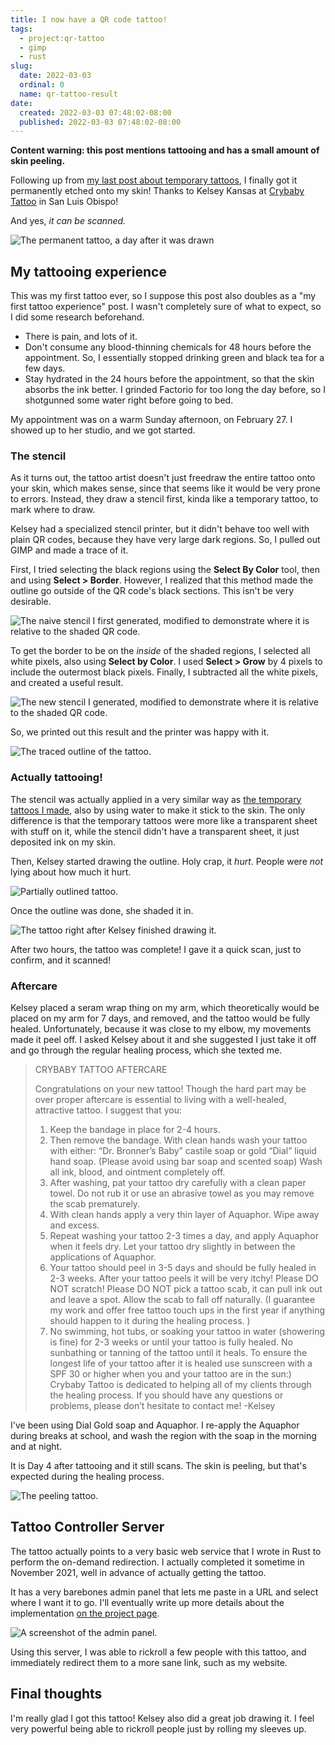 ```yaml
---
title: I now have a QR code tattoo!
tags:
  - project:qr-tattoo
  - gimp
  - rust
slug:
  date: 2022-03-03
  ordinal: 0
  name: qr-tattoo-result
date:
  created: 2022-03-03 07:48:02-08:00
  published: 2022-03-03 07:48:02-08:00
---
```


**Content warning: this post mentions tattooing and has a small amount of skin
peeling.**

Following up from
[my last post about temporary tattoos](https://astrid.tech/2021/10/03/0/temp-tattoo-results/),
I finally got it permanently etched onto my skin! Thanks to Kelsey Kansas at
[Crybaby Tattoo](https://crybabytattoo.square.site/) in San Luis Obispo!

And yes, _it can be scanned._

![The permanent tattoo, a day after it was drawn](./fewdays.jpg)

## My tattooing experience

This was my first tattoo ever, so I suppose this post also doubles as a "my
first tattoo experience" post. I wasn't completely sure of what to expect, so I
did some research beforehand.

- There is pain, and lots of it.
- Don't consume any blood-thinning chemicals for 48 hours before the
  appointment. So, I essentially stopped drinking green and black tea for a few
  days.
- Stay hydrated in the 24 hours before the appointment, so that the skin absorbs
  the ink better. I grinded Factorio for too long the day before, so I
  shotgunned some water right before going to bed.

My appointment was on a warm Sunday afternoon, on February 27. I showed up to
her studio, and we got started.

### The stencil

As it turns out, the tattoo artist doesn't just freedraw the entire tattoo onto
your skin, which makes sense, since that seems like it would be very prone to
errors. Instead, they draw a stencil first, kinda like a temporary tattoo, to
mark where to draw.

Kelsey had a specialized stencil printer, but it didn't behave too well with
plain QR codes, because they have very large dark regions. So, I pulled out GIMP
and made a trace of it.

First, I tried selecting the black regions using the **Select By Color** tool,
then and using **Select > Border**. However, I realized that this method made
the outline go outside of the QR code's black sections. This isn't be very
desirable.

![The naive stencil I first generated, modified to demonstrate where it is relative to the shaded QR code.](./naive-border.png)

To get the border to be on the _inside_ of the shaded regions, I selected all
white pixels, also using **Select by Color**. I used **Select > Grow** by 4
pixels to include the outermost black pixels. Finally, I subtracted all the
white pixels, and created a useful result.

![The new stencil I generated, modified to demonstrate where it is relative to the shaded QR code.](./inside-border.png)

So, we printed out this result and the printer was happy with it.

![The traced outline of the tattoo.](./traced.jpg)

### Actually tattooing!

The stencil was actually applied in a very similar way as
[the temporary tattoos I made](https://astrid.tech/2021/10/03/0/temp-tattoo-results/),
also by using water to make it stick to the skin. The only difference is that
the temporary tattoos were more like a transparent sheet with stuff on it, while
the stencil didn't have a transparent sheet, it just deposited ink on my skin.

Then, Kelsey started drawing the outline. Holy crap, it _hurt_. People were
_not_ lying about how much it hurt.

![Partially outlined tattoo.](./outlining.jpg)

Once the outline was done, she shaded it in.

![The tattoo right after Kelsey finished drawing it.](./complete.jpg)

After two hours, the tattoo was complete! I gave it a quick scan, just to
confirm, and it scanned!

### Aftercare

Kelsey placed a seram wrap thing on my arm, which theoretically would be placed
on my arm for 7 days, and removed, and the tattoo would be fully healed.
Unfortunately, because it was close to my elbow, my movements made it peel off.
I asked Kelsey about it and she suggested I just take it off and go through the
regular healing process, which she texted me.

> CRYBABY TATTOO AFTERCARE
>
> Congratulations on your new tattoo! Though the hard part may be over proper
> aftercare is essential to living with a well-healed, attractive tattoo. I
> suggest that you:
>
> 1. Keep the bandage in place for 2-4 hours.
> 2. Then remove the bandage. With clean hands wash your tattoo with either:
>    “Dr. Bronner’s Baby” castile soap or gold “Dial” liquid hand soap. (Please
>    avoid using bar soap and scented soap) Wash all ink, blood, and ointment
>    completely off.
> 3. After washing, pat your tattoo dry carefully with a clean paper towel. Do
>    not rub it or use an abrasive towel as you may remove the scab prematurely.
> 4. With clean hands apply a very thin layer of Aquaphor. Wipe away and excess.
> 5. Repeat washing your tattoo 2-3 times a day, and apply Aquaphor when it
>    feels dry. Let your tattoo dry slightly in between the applications of
>    Aquaphor.
> 6. Your tattoo should peel in 3-5 days and should be fully healed in 2-3
>    weeks. After your tattoo peels it will be very itchy! Please DO NOT
>    scratch! Please DO NOT pick a tattoo scab, it can pull ink out and leave a
>    spot. Allow the scab to fall off naturally. (I guarantee my work and offer
>    free tattoo touch ups in the first year if anything should happen to it
>    during the healing process. )
> 7. No swimming, hot tubs, or soaking your tattoo in water (showering is fine)
>    for 2-3 weeks or until your tattoo is fully healed. No sunbathing or
>    tanning of the tattoo until it heals. To ensure the longest life of your
>    tattoo after it is healed use sunscreen with a SPF 30 or higher when you
>    and your tattoo are in the sun:) Crybaby Tattoo is dedicated to helping all
>    of my clients through the healing process. If you should have any questions
>    or problems, please don’t hesitate to contact me! -Kelsey

I've been using Dial Gold soap and Aquaphor. I re-apply the Aquaphor during
breaks at school, and wash the region with the soap in the morning and at night.

It is Day 4 after tattooing and it still scans. The skin is peeling, but that's
expected during the healing process.

![The peeling tattoo.](./peeling.jpg)

## Tattoo Controller Server

The tattoo actually points to a very basic web service that I wrote in Rust to
perform the on-demand redirection. I actually completed it sometime in November
2021, well in advance of actually getting the tattoo.

It has a very barebones admin panel that lets me paste in a URL and select where
I want it to go. I'll eventually write up more details about the implementation
[on the project page](/projects/qr-tattoo).

![A screenshot of the admin panel.](https://astrid.tech/_/projects/qr-tattoo/admin.jpg)

Using this server, I was able to rickroll a few people with this tattoo, and
immediately redirect them to a more sane link, such as my website.

## Final thoughts

I'm really glad I got this tattoo! Kelsey also did a great job drawing it. I
feel very powerful being able to rickroll people just by rolling my sleeves up.
